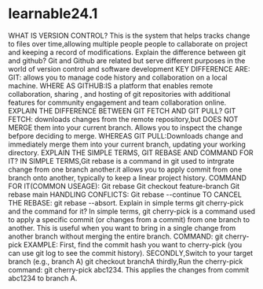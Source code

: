 # learnable24.1
WHAT IS VERSION CONTROL? This is the system that helps tracks change to files over time,allowing multiple people people to callaborate on project and keeping a record of modifications.
Explain the difference between git and github? Git and Github are related but serve different purposes in the world of version control and software development KEY DIFFERENCE ARE: GIT: allows you to manage code history and collaboration on a local machine.
 WHERE AS GITHUB:IS a platform that enables remote collaboration, sharing , and hosting of git repositories with additional features for community engagement and team collaboration online. 
EXPLAIN THE DIFFERENCE BETWEEN GIT FETCH AND GIT PULL? GIT FETCH: downloads changes from the remote repository,but DOES NOT MERGE them into your current branch. Allows you to inspect the change befpore deciding to merge.
 WHEREAS GIT PULL:Downloads change and immediately merge them into your current branch, updating your working directory.
 EXPLAIN THE SIMPLE TERMS, GIT REBASE AND COMMAND FOR IT? IN SIMPLE TERMS,Git rebase is a command in git used to intrgrate change from one branch another.it allows you to apply commit from one branch onto another, typically to keep a linear project history.
  COMMAND FOR IT(COMMON USEAGE): 
  Git rebase Git checkout feature-branch Git rebase main HANDLING CONFLICTS:
   Git rebase --continue
    TO CANCEL THE REBASE:
     git rebase --absort.
 Explain in simple terms git cherry-pick and the command for it? In simple terms, git cherry-pick is a command used to apply a specific commit (or changes from a commit) from one branch to another. This is useful when you want to bring in a single change from another branch without merging the entire branch.
  COMMAND: git cherry-pick EXAMPLE:
   First, find the commit hash you want to cherry-pick (you can use git log to see the commit history).
   SECONDLY,Switch to your target branch (e.g., branch A) git checkout branchA
   thirdly,Run the cherry-pick command: git cherry-pick abc1234.
    This applies the changes from commit abc1234 to branch A.